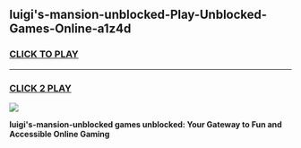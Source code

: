 
## luigi's-mansion-unblocked-Play-Unblocked-Games-Online-a1z4d
<h3>
<a href="https://premium76.site?title=luigi's-mansion-unblocked&ref=25A">CLICK TO PLAY</a></h3>
<hr>

<h3>
<a href="https://premium76.site?title=luigi's-mansion-unblocked&ref=25A">CLICK 2 PLAY</a>
  
</h3>

<a href="https://premium76.site?title=luigi's-mansion-unblocked&ref=25A"><img src="https://clearcache.store/games.png"></a>


**luigi's-mansion-unblocked games unblocked: Your Gateway to Fun and Accessible Online Gaming**
